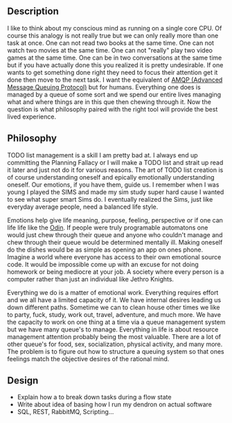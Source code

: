 Description
-----------

I like to think about my conscious mind as running on a single core CPU. Of course this analogy is not really true but we can only really more than one task at once. One can not read two books at the same time. One can not watch two movies at the same time. One can not "really" play two video games at the same time. One can be in two conversations at the same time but if you have actually done this you realized it is pretty undesirable. If one wants to get something done right they need to focus their attention get it done then move to the next task. I want the equivalent of [AMQP (Advanced Message Queuing Protocol)](https://en.wikipedia.org/wiki/Advanced_Message_Queuing_Protocol) but for humans. Everything one does is managed by a queue of some sort and we spend our entire lives managing what and where things are in this que then chewing through it. Now the question is what philosophy paired with the right tool will provide the best lived experience.

Philosophy
----------

TODO list management is a skill I am pretty bad at. I always end up committing the Planning Fallacy or I will make a TODO list and strait up read it later and just not do it for various reasons. The art of TODO list creation is of course understanding oneself and epically emotionally understanding oneself. Our emotions, if you have them, guide us. I remember when I was young I played the SIMS and made my sim study super hard cause I wanted to see what super smart Sims do. I eventually realized the Sims, just like everyday average people, need a balanced life style.

Emotions help give life meaning, purpose, feeling, perspective or if one can life life like the [Odin](https://oldmanswar.fandom.com/wiki/Obin). If people were truly programable automatons one would just chew through their queue and anyone who couldn't manage and chew through their queue would be determined mentally ill. Making oneself do the dishes would be as simple as opening an app on ones phone. Imagine a world where everyone has access to their own emotional source code. It would be impossible come up with an excuse for not doing homework or being mediocre at your job. A society where every person is a computer rather than just an individual like Jethro Knights.

Everything we do is a matter of emotional work. Everything requires effort and we all have a limited capacity of it. We have internal desires leading us down different paths. Sometime we can to clean house other times we like to party, fuck, study, work out, travel, adventure, and much more. We have the capacity to work on one thing at a time via a queue management system but we have many queue's to manage. Everything in life is about resource management attention probably being the most valuable. There are a lot of other queue's for food, sex, socialization, physical activity, and many more. The problem is to figure out how to structure a queuing system so that ones feelings match the objective desires of the rational mind.

Design
------

*   Explain how a to break down tasks during a flow state
*   Write about idea of basing how I run my dendron on actual software
*   SQL, REST, RabbitMQ, Scripting...
